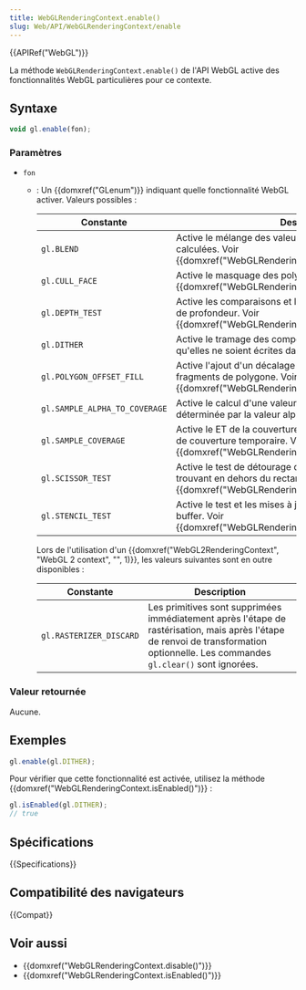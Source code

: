 ```yaml
---
title: WebGLRenderingContext.enable()
slug: Web/API/WebGLRenderingContext/enable
---
```


{{APIRef("WebGL")}}

La méthode `WebGLRenderingContext.enable()` de l'API WebGL active des fonctionnalités WebGL particulières pour ce contexte.

## Syntaxe

```js
void gl.enable(fon);
```

### Paramètres

- `fon`
  - : Un {{domxref("GLenum")}} indiquant quelle fonctionnalité WebGL activer. Valeurs possibles :

    | Constante                     | Description                                                                                                                                                  |
    | ----------------------------- | ------------------------------------------------------------------------------------------------------------------------------------------------------------ |
    | `gl.BLEND`                    | Active le mélange des valeurs de couleur de fragment calculées. Voir {{domxref("WebGLRenderingContext.blendFunc()")}}.                                       |
    | `gl.CULL_FACE`                | Active le masquage des polygones. Voir {{domxref("WebGLRenderingContext.cullFace()")}}.                                                                      |
    | `gl.DEPTH_TEST`               | Active les comparaisons et les mises à jour dans le tampon de profondeur. Voir {{domxref("WebGLRenderingContext.depthFunc()")}}.                             |
    | `gl.DITHER`                   | Active le tramage des composantes de couleur avant qu'elles ne soient écrites dans le tampon de couleur.                                                     |
    | `gl.POLYGON_OFFSET_FILL`      | Active l'ajout d'un décalage aux valeurs de profondeur des fragments de polygone. Voir {{domxref("WebGLRenderingContext.polygonOffset()")}}.                 |
    | `gl.SAMPLE_ALPHA_TO_COVERAGE` | Active le calcul d'une valeur de couverture temporaire déterminée par la valeur alpha.                                                                       |
    | `gl.SAMPLE_COVERAGE`          | Active le ET de la couverture des fragments avec la valeur de couverture temporaire. Voir {{domxref("WebGLRenderingContext.sampleCoverage()")}}.             |
    | `gl.SCISSOR_TEST`             | Active le test de détourage qui supprime les fragments se trouvant en dehors du rectangle de détourage. Voir {{domxref("WebGLRenderingContext.scissor()")}}. |
    | `gl.STENCIL_TEST`             | Active le test et les mises à jour stencil dans le stencil buffer. Voir {{domxref("WebGLRenderingContext.stencilFunc()")}}.                                  |

    Lors de l'utilisation d'un {{domxref("WebGL2RenderingContext", "WebGL 2 context", "", 1)}}, les valeurs suivantes sont en outre disponibles :

    | Constante               | Description                                                                                                                                                                        |
    | ----------------------- | ---------------------------------------------------------------------------------------------------------------------------------------------------------------------------------- |
    | `gl.RASTERIZER_DISCARD` | Les primitives sont supprimées immédiatement après l'étape de rastérisation, mais après l'étape de renvoi de transformation optionnelle. Les commandes `gl.clear()` sont ignorées. |

### Valeur retournée

Aucune.

## Exemples

```js
gl.enable(gl.DITHER);
```

Pour vérifier que cette fonctionnalité est activée, utilisez la méthode {{domxref("WebGLRenderingContext.isEnabled()")}} :

```js
gl.isEnabled(gl.DITHER);
// true
```

## Spécifications

{{Specifications}}

## Compatibilité des navigateurs

{{Compat}}

## Voir aussi

- {{domxref("WebGLRenderingContext.disable()")}}
- {{domxref("WebGLRenderingContext.isEnabled()")}}
